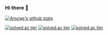 ### Hi there 👋

<!--
**BBARRY-Lee/BBARRY-Lee** is a ✨ _special_ ✨ repository because its `README.md` (this file) appears on your GitHub profile.

Here are some ideas to get you started:

- 🔭 I’m currently working on ...
- 🌱 I’m currently learning ...
- 👯 I’m looking to collaborate on ...
- 🤔 I’m looking for help with ...
- 💬 Ask me about ...
- 📫 How to reach me: ...
- 😄 Pronouns: ...
- ⚡ Fun fact: ...
-->

[![Anurag's github stats](https://github-readme-stats.vercel.app/api?username={username}&show_icons=true&theme={theme})](https://github.com/{username}/github-readme-stats)

[![solved.ac tier](http://mazassumnida.wtf/api/generate_badge?boj={leejy1373})](https://solved.ac/{userid})
[![solved.ac tier](http://mazassumnida.wtf/api/v2/generate_badge?boj={leejy1373})](https://solved.ac/{userid})
[![solved.ac tier](http://mazassumnida.wtf/api/mini/generate_badge?boj={leejy1373})](https://solved.ac/{userid})
